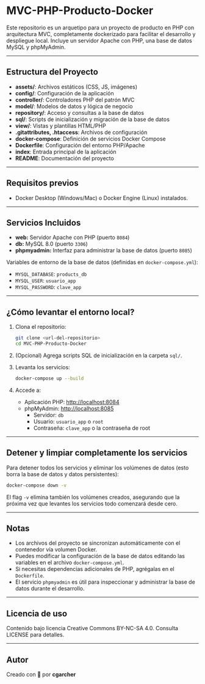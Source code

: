 # MVC-PHP-Producto-Docker

Este repositorio es un arquetipo para un proyecto de producto en PHP con arquitectura MVC, completamente dockerizado para facilitar el desarrollo y despliegue local. Incluye un servidor Apache con PHP, una base de datos MySQL y phpMyAdmin.

---

## Estructura del Proyecto


- **assets/**: Archivos estáticos (CSS, JS, imágenes)
- **config/**: Configuración de la aplicación
- **controller/**: Controladores PHP del patrón MVC
- **model/**: Modelos de datos y lógica de negocio
- **repository/**: Acceso y consultas a la base de datos
- **sql/**: Scripts de inicialización y migración de la base de datos
- **view/**: Vistas y plantillas HTML/PHP
- **.gitattributes, .htaccess**: Archivos de configuración
- **docker-compose**: Definición de servicios Docker Compose
- **Dockerfile**: Configuración del entorno PHP/Apache
- **index**: Entrada principal de la aplicación
- **README**: Documentación del proyecto

---

## Requisitos previos

- Docker Desktop (Windows/Mac) o Docker Engine (Linux) instalados.

---

## Servicios Incluidos

- **web:** Servidor Apache con PHP (puerto `8084`)
- **db:** MySQL 8.0 (puerto `3306`)
- **phpmyadmin:** Interfaz para administrar la base de datos (puerto `8085`)

Variables de entorno de la base de datos (definidas en `docker-compose.yml`):

- `MYSQL_DATABASE`: `products_db`
- `MYSQL_USER`: `usuario_app`
- `MYSQL_PASSWORD`: `clave_app`

---

## ¿Cómo levantar el entorno local?

1. Clona el repositorio:
   ```bash
   git clone <url-del-repositorio>
   cd MVC-PHP-Producto-Docker
   ```

2. (Opcional) Agrega scripts SQL de inicialización en la carpeta `sql/`.

3. Levanta los servicios:
   ```bash
   docker-compose up --build
   ```

4. Accede a:
   - Aplicación PHP: [http://localhost:8084](http://localhost:8084)
   - phpMyAdmin: [http://localhost:8085](http://localhost:8085)
     - Servidor: `db`
     - Usuario: `usuario_app` o `root`
     - Contraseña: `clave_app` o la contraseña de root

---

## Detener y limpiar completamente los servicios

Para detener todos los servicios y eliminar los volúmenes de datos (esto borra la base de datos y datos persistentes):

```bash
docker-compose down -v
```

El flag `-v` elimina también los volúmenes creados, asegurando que la próxima vez que levantes los servicios todo comenzará desde cero.

---

## Notas

- Los archivos del proyecto se sincronizan automáticamente con el contenedor vía volumen Docker.
- Puedes modificar la configuración de la base de datos editando las variables en el archivo `docker-compose.yml`.
- Si necesitas dependencias adicionales de PHP, agrégalas en el `Dockerfile`.
- El servicio `phpmyadmin` es útil para inspeccionar y administrar la base de datos durante el desarrollo.

---

## Licencia de uso

Contenido bajo licencia Creative Commons BY-NC-SA 4.0. Consulta LICENSE para detalles.

---

## Autor

Creado con 🎾 por **cgarcher**
